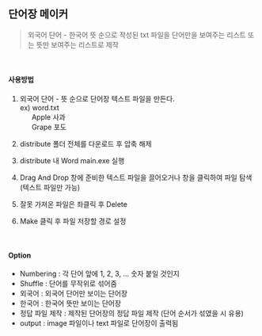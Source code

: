 ## 단어장 메이커  
> 외국어 단어 - 한국어 뜻 순으로 작성된 txt 파일을 단어만을 보여주는 리스트 또는 뜻만 보여주는 리스트로 제작  

<br>
    
#### 사용방법
1. 외국어 단어 - 뜻 순으로 단어장 텍스트 파일을 만든다.  
ex) word.txt  
&nbsp;&nbsp;&nbsp;&nbsp;&nbsp; Apple 사과  
&nbsp;&nbsp;&nbsp;&nbsp;&nbsp; Grape 포도

2. distribute 폴더 전체를 다운로드 후 압축 해제
3. distribute 내 Word main.exe 실행
4. Drag And Drop 창에 준비한 텍스트 파일을 끌어오거나 창을 클릭하여 파일 탐색 (텍스트 파일만 가능)
5. 잘못 가져온 파일은 좌클릭 후 Delete
6. Make 클릭 후 파일 저장할 경로 설정

<br>

#### Option
- Numbering : 각 단어 앞에 1, 2, 3, ... 숫자 붙일 것인지
- Shuffle : 단어를 무작위로 섞어줌
- 외국어 : 외국어 단어만 보이는 단어장
- 한국어 : 한국어 뜻만 보이는 단어장
- 정답 파일 제작 : 제작된 단어장의 정답 파일 제작 (단어 순서가 섞였을 시 유용)
- output : image 파일이나 text 파일로 단어장이 출력됨
